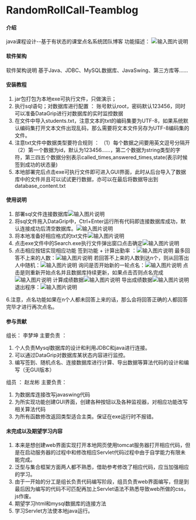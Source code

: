 # RandomRollCall-Teamblog

#### 介绍
java课程设计--基于有状态的课堂点名系统团队博客
功能描述：
![输入图片说明](%E7%AE%80%E4%BB%8B%E5%9B%BE%E7%89%87/%E6%9E%B6%E6%9E%84%E5%9B%BE.png)

#### 软件架构
软件架构说明
基于Java、JDBC、MySQL数据库、JavaSwing、第三方库等……


#### 安装教程

1.  jar包打包为本地exe可执行文件，只做演示；
2.  执行sql语句；对数据库进行配置 ： 账号默认root，密码默认123456，同时可以准备DataGrip进行对数据库的实时监控数据
3.  在文件中导入students.txt，注意文本的txt的编码集要为UTF-8，如果系统默认编码集打开文本文件出现乱码，那么需要将文本文件另存为UTF-8编码集的文件。
4.  注意txt文件中数据类型要符合规则 ： 
    （1）每个数据之间要用英文逗号分隔开
    （2）第一个数据为id，默认为123456……，第二个数据为string类型的字符，第三四五个数据分别表示called_times,answered_times,state(表示时候签到成功的状态量)
5.   本地部署完后点击exe可执行文件即可进入GUI界面，此时从后台导入了数据库中的文件并且可以试试更行数据，亦可以在最后将数据导出到database_content.txt

#### 使用说明

1.  部署sql文件连接数据库![输入图片说明](%E7%AE%80%E4%BB%8B%E5%9B%BE%E7%89%87/%E6%95%B0%E6%8D%AE%E5%BA%93%E9%83%A8%E7%BD%B2.png)
2.  将sql文件拖入DataGrip中，Ctrl+Enter运行所有代码即连接数据库成功，默认连接成功后清空数据库。![输入图片说明](%E7%AE%80%E4%BB%8B%E5%9B%BE%E7%89%87/%E6%95%B0%E6%8D%AE%E5%BA%93%E9%83%A8%E7%BD%B22.png)
3.  将本地准备好相应格式的txt文件![输入图片说明](%E7%AE%80%E4%BB%8B%E5%9B%BE%E7%89%87/txt%E5%87%86%E5%A4%87.png)
4.  点击exe文件中的Search.exe执行文件弹出窗口点击确定![输入图片说明](%E7%AE%80%E4%BB%8B%E5%9B%BE%E7%89%87/%E5%BC%B9%E5%87%BA%E7%AA%97%E5%8F%A3.png)
5.  点击相应按钮实现相应功能
签到功能 + 计算出勤率 ：![输入图片说明](%E7%AE%80%E4%BB%8B%E5%9B%BE%E7%89%87/%E7%AD%BE%E5%88%B0%E5%8A%9F%E8%83%BD%20%E8%AE%A1%E7%AE%97%E5%87%BA%E5%8B%A4%E7%8E%87.png)
最多回答不上来的人数：![输入图片说明](%E7%AE%80%E4%BB%8B%E5%9B%BE%E7%89%87/%E6%9C%80%E5%A4%9A%E5%9B%9E%E7%AD%94%E4%B8%8D%E4%B8%8A%E6%9D%A5%E7%9A%84%E4%BA%BA%E6%95%B0.png)
若回答不上来的人数到达n个，则从回答出人中随机：![输入图片说明](%E7%AE%80%E4%BB%8B%E5%9B%BE%E7%89%87/%E4%BB%8E%E5%9B%9E%E7%AD%94%E5%87%BA%E9%97%AE%E9%A2%98%E7%9A%84%E4%BA%BA%E4%B8%AD%E9%9A%8F%E6%9C%BA.png)
询问是否开始新的一轮点名：![输入图片说明](%E7%AE%80%E4%BB%8B%E5%9B%BE%E7%89%87/%E6%96%B0%E4%B8%80%E8%BD%AE%E7%82%B9%E5%90%8D.png)
点击是则重新开始点名并且数据库持续更新，如果点击否则点名完成![输入图片说明](%E7%AE%80%E4%BB%8B%E5%9B%BE%E7%89%87/%E7%82%B9%E5%90%8D%E5%AE%8C%E6%88%90.png)
计算成绩数据![输入图片说明](%E7%AE%80%E4%BB%8B%E5%9B%BE%E7%89%87/%E8%AE%A1%E7%AE%97%E5%AD%A6%E7%94%9F%E4%BF%A1%E6%81%AF.png)
导出成绩数据![输入图片说明](%E7%AE%80%E4%BB%8B%E5%9B%BE%E7%89%87/%E5%AF%BC%E5%87%BA2.png)
退出程序：![输入图片说明](%E7%AE%80%E4%BB%8B%E5%9B%BE%E7%89%87/%E9%80%80%E5%87%BA%E7%A8%8B%E5%BA%8F.png)

6.注意，点名功能如果在n个人都未回答上来的话，那么会将回答正确的人都回答完毕才进行再次点名。

#### 参与贡献

组长： 李梦坤
主要负责 ： 
1.  个人负责Mysql数据库的设计和利用JDBC和java进行连接。
2.  可以通过DataGrip对数据库某状态内容进行监控。
3.  编写签到、随机点名、连接数据库进行计算、导出数据等算法代码的设计和编写（无GUI版本）


组员 ： 赵龙彬
主要负责：
1.  为数据库连接改写javaswing代码
2.  为所实现功能创建GUI界面，创建各种按钮以及各种监视器，对相应功能改写相关算法代码
3.  为所有函数修改返回类型适合主类。保证在exe运行时不报错。


#### 未完成以及期望学习内容

1.  本来是想创建web界面实现打开本地网页使用tomcat服务器打开相应代码，但是在启动服务器的过程中和修改相应Servlet代码过程中由于自学能力有限未能完成。
2.  泛型与集合框架方面两人都不熟悉，借助参考修改了相应代码，应当加强相应的学习。
3.  由于一开始的分工是组长负责代码编写阶段，组员负责web界面编写，但是到最后因为编写的代码不可匹配再加上Servlet语法不熟悉导致web所做的css，js作废。
4.  期望学习html和mysql数据库的连接方法
5.  学习Servlet方法使本地java运行。
